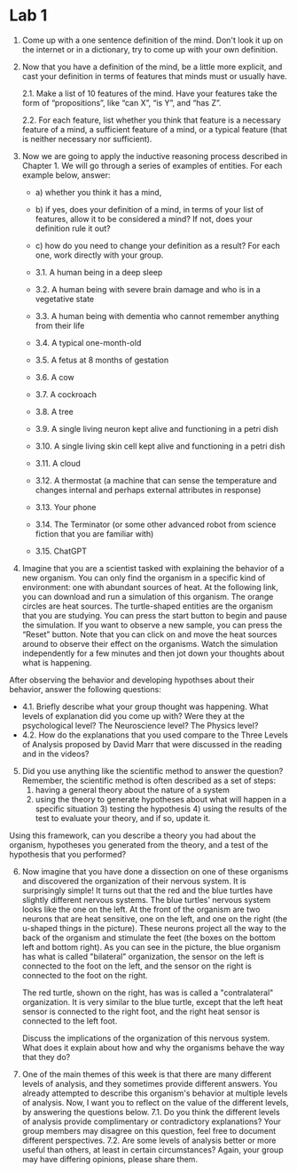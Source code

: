# Lab 1


1. Come up with a one sentence definition of the mind. Don't look it up on the internet or in a dictionary, try to come up with your own definition.
  
2. Now that you have a definition of the mind, be a little more explicit, and cast your definition in terms of features that minds must or usually have.

   2.1. Make a list of 10 features of the mind. Have your features take the form of “propositions”, like “can X”, “is Y”, and “has Z”.

   2.2. For each feature, list whether you think that feature is a necessary feature of a mind, a sufficient feature of a mind, or a typical feature (that is neither necessary nor sufficient).
  
4. Now we are going to apply the inductive reasoning process described in Chapter 1. We will go through a series of examples of entities.
   For each example below, answer:
   - a) whether you think it has a mind,
   - b) if yes, does your definition of a mind, in terms of your list of features, allow it to be considered a mind? If not, does your definition rule it out?
   - c) how do you need to change your definition as a result? For each one, work directly with your group.
     
   - 3.1. A human being in a deep sleep
   - 3.2. A human being with severe brain damage and who is in a vegetative state
   - 3.3. A human being with dementia who cannot remember anything from their life
   - 3.4. A typical one-month-old
   - 3.5. A fetus at 8 months of gestation
   - 3.6. A cow
   - 3.7. A cockroach
   - 3.8. A tree
   - 3.9. A single living neuron kept alive and functioning in a petri dish
   - 3.10. A single living skin cell kept alive and functioning in a petri dish
   - 3.11. A cloud
   - 3.12. A thermostat (a machine that can sense the temperature and changes internal and perhaps external attributes in response)
   - 3.13. Your phone
   - 3.14. The Terminator (or some other advanced robot from science fiction that you are familiar with)
   - 3.15. ChatGPT
	
5. Imagine that you are a scientist tasked with explaining the behavior of a new organism.
   You can only find the organism in a specific kind of environment: one with abundant sources of heat.
   At the following link, you can download and run a simulation of this organism.
   The orange circles are heat sources. The turtle-shaped entities are the organism that you are studying.
   You can press the start button to begin and pause the simulation. If you want to observe a new sample, you can press the “Reset” button.
   Note that you can click on and move the heat sources around to observe their effect on the organisms.
   Watch the simulation independently for a few minutes and then jot down your thoughts about what is happening.

  After observing the behavior and developing hypothses about their behavior, answer the following questions:
  - 4.1.   Briefly describe what your group thought was happening. What levels of explanation did you come up with? 
          Were they at the psychological level? The Neuroscience level? The Physics level? 
  - 4.2.   How do the explanations that you used compare to the Three Levels of Analysis proposed by David Marr that were discussed in the reading and in the videos? 

5. Did you use anything like the scientific method to answer the question? Remember, the scientific method is often described as a set of steps:
   	1) having a general theory about the nature of a system
	2) using the theory to generate hypotheses about what will happen in a specific situation 
        3)  testing the hypothesis 
        4)  using the results of the test to evaluate your theory, and if so, update it. 
  
  Using this framework, can you describe a theory you had about the organism, hypotheses you generated from the theory, and a test of the hypothesis that you performed? 
 
6. Now imagine that you have done a dissection on one of these organisms and discovered the organization of their nervous system.
   It is surprisingly simple! It turns out that the red and the blue turtles have slightly different nervous systems.
   The blue turtles' nervous system looks like the one on the left. At the front of the organism are two neurons that are heat sensitive, one on the left,
   and one on the right (the u-shaped things in the picture). These neurons project all the way to the back of the organism and stimulate the feet
   (the boxes on the bottom left and bottom right). As you can see in the picture, the blue organism has what is called "bilateral" organization,
   the sensor on the left is connected to the foot on the left, and the sensor on the right is connected to the foot on the right.

   The red turtle, shown on the right, has was is called a "contralateral" organization.
   It is very similar to the blue turtle, except that the left heat sensor is connected to the right foot, and the right heat sensor is connected to the left foot.

   Discuss the implications of the organization of this nervous system. What does it explain about how and why the organisms behave the way that they do? 
 
7. One of the main themes of this week is that there are many different levels of analysis, and they sometimes provide different answers.
   You already attempted to describe this organism's behavior at multiple levels of analysis. Now, I want you to reflect on the value of the different levels, by answering the questions below.
   7.1. Do you think the different levels of analysis provide complimentary or contradictory explanations? Your group members may disagree on this question, feel free to document different perspectives.
   7.2. Are some levels of analysis better or more useful than others, at least in certain circumstances? Again, your group may have differing opinions, please share them. 
  
  
  
 
